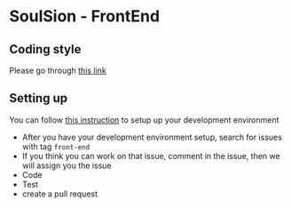 # SoulSion - FrontEnd

## Coding style
Please go through [this link](https://www.soulsion.com/?route=contribute_front-end)


## Setting up
You can follow [this instruction](https://www.soulsion.com/contribute-setup) to setup up your development environment

* After you have your development environment setup, search for issues with tag ```front-end```
* If you think you can work on that issue, comment in the issue, then we will assign you the issue
* Code
* Test
* create a pull request